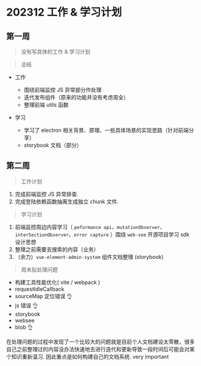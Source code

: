 # 202312 工作 & 学习计划



## 第一周

> 没有写具体的工作 & 学习计划



> 总结

- 工作
  - 围绕前端监控 JS 异常部分作处理
  - 迭代发布组件（原来的功能并没有考虑周全）
  - 整理前端 utils 函数

- 学习
  - 学习了 electron 相关背景、原理、一些具体场景的实现思路（针对前端分享）
  - storybook 文档（部分）



## 第二周

> 工作计划

1. 完成前端监控 JS 异常排查. 
2. 完成登陆依赖函数抽离生成独立 chunk 文件.

> 学习计划

1. 前端监控周边内容学习（ `peformance api`、`mutationObserver`、`interSectionObserver`、`error capture` ）围绕 `web-see` 开源项目学习 sdk 设计思想
2. 整理之前需要去搜索的内容（业务）
3. （余力）`vue-element-admin-system` 组件文档整理 (storybook)



> 周末拟处理问题

- 构建工具性能优化( vite / webpack )
- requestIdleCallback
- sourceMap 定位错误 :ok_hand:
- js 错误 :ok_hand: 
- storybook
- websee
- blob :ok_hand:

在处理问题的过程中发现了一个比较大的问题就是目前个人文档建设太零散，很多自己之前整理过的内容没办法快速地去进行迭代和更新导致一段时间后可能会对某个知识重新温习. 因此重点是如何构建自己的文档系统. very important


